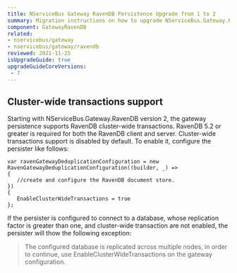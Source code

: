 ```yaml
---
title: NServiceBus Gateway RavenDB Persistence Upgrade from 1 to 2
summary: Migration instructions on how to upgrade NServiceBus.Gateway.RavenDB 1 to 2
component: GatewayRavenDB
related:
- nservicebus/gateway
- nservicebus/gateway/ravendb
reviewed: 2021-11-25
isUpgradeGuide: true
upgradeGuideCoreVersions:
 - 7
---
```


## Cluster-wide transactions support

Starting with NServiceBus.Gateway.RavenDB version 2, the gateway persistence supports RavenDB cluster-wide transactions. RavenDB 5.2 or greater is required for both the RavenDB client and server. Cluster-wide transactions support is disabled by default. To enable it, configure the persister like follows:

```
var ravenGatewayDeduplicationConfiguration = new RavenGatewayDeduplicationConfiguration((builder, _) => 
{
   //create and configure the RavenDB document store.
})
{
   EnableClusterWideTransactions = true
};
```

If the persister is configured to connect to a database, whose replication factor is greater than one, and cluster-wide transaction are not enabled, the persister will thow the following exception:

> The configured database is replicated across multiple nodes, in order to continue, use EnableClusterWideTransactions on the gateway configuration.

